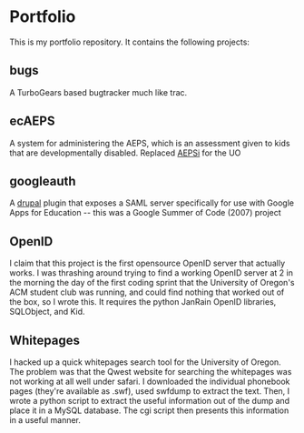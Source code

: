 Portfolio
=========

This is my portfolio repository. It contains the following projects:

bugs
----

A TurboGears based bugtracker much like trac.

ecAEPS
------

A system for administering the AEPS, which is an assessment given to 
kids that are developmentally disabled. Replaced 
[AEPSi](http://www.aepsinteractive.com/index.htm) for the UO

googleauth
----------

A [drupal](http://drupal.org) plugin that exposes a SAML server 
specifically for use with Google Apps for Education -- this was a Google 
Summer of Code (2007) project

OpenID
------

I claim that this project is the first opensource OpenID server that 
actually works. I was thrashing around trying to find a working OpenID 
server at 2 in the morning the day of the first coding sprint that the 
University of Oregon's ACM student club was running, and could find 
nothing that worked out of the box, so I wrote this. It requires the 
python JanRain OpenID libraries, SQLObject, and Kid.

Whitepages
----------

I hacked up a quick whitepages search tool for the University of Oregon. 
The problem was that the Qwest website for searching the whitepages was 
not working at all well under safari. I downloaded the individual 
phonebook pages (they're available as .swf), used swfdump to extract the 
text. Then, I wrote a python script to extract the useful information 
out of the dump and place it in a MySQL database. The cgi script then 
presents this information in a useful manner.
